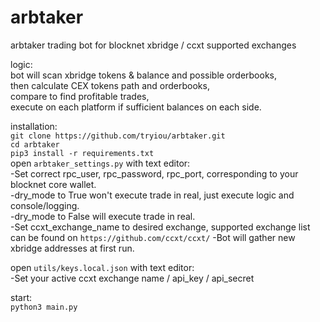 # arbtaker  
arbtaker trading bot for blocknet xbridge / ccxt supported exchanges  

logic:  
bot will scan xbridge tokens & balance and possible orderbooks,    
then calculate CEX tokens path and orderbooks,  
compare to find profitable trades,  
execute on each platform if sufficient balances on each side.  

installation:  
`git clone https://github.com/tryiou/arbtaker.git`  
`cd arbtaker`  
`pip3 install -r requirements.txt`  
open `arbtaker_settings.py` with text editor:  
-Set correct rpc_user, rpc_password, rpc_port, corresponding to your blocknet core wallet.  
-dry_mode to True won't execute trade in real, just execute logic and console/logging.  
-dry_mode to False will execute trade in real.  
-Set ccxt_exchange_name to desired exchange, supported exchange list can be found on
`https://github.com/ccxt/ccxt/`
-Bot will gather new xbridge addresses at first run.  

open `utils/keys.local.json` with text editor:  
-Set your active ccxt exchange name / api_key / api_secret  

start:  
`python3 main.py  `
